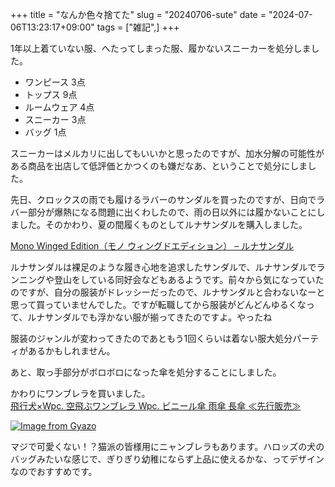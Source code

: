+++
title = "なんか色々捨てた"
slug = "20240706-sute"
date = "2024-07-06T13:23:17+09:00"
tags = ["雑記",]
+++

1年以上着ていない服、へたってしまった服、履かないスニーカーを処分しました。

- ワンピース 3点  
- トップス 9点
- ルームウェア 4点
- スニーカー 3点
- バッグ 1点
  
スニーカーはメルカリに出してもいいかと思ったのですが、加水分解の可能性がある商品を出店して低評価とかつくのも嫌だなあ、ということで処分にしました。

先日、クロックスの雨でも履けるラバーのサンダルを買ったのですが、日向でラバー部分が爆熱になる問題に出くわしたので、雨の日以外には履かないことにしました。そのかわり、夏の間履くものとしてルナサンダルを購入しました。

[Mono Winged Edition（モノ ウィングドエディション） – ルナサンダル](https://lunasandals-jp.com/products/luna-sandals-mono-winged-edition)

ルナサンダルは裸足のような履き心地を追求したサンダルで、ルナサンダルでランニングや登山をしている同好会などもあるようです。前々から気になっていたのですが、自分の服装がドレッシーだったので、ルナサンダルと合わないなーと思って買っていませんでした。ですが転職してから服装がどんどんゆるくなって、ルナサンダルでも浮かない服が揃ってきたのですよ。やったね

服装のジャンルが変わってきたのであともう1回くらいは着ない服大処分パーティがあるかもしれません。

あと、取っ手部分がボロボロになった傘を処分することにしました。

かわりにワンブレラを買いました。  
[飛行犬×Wpc\. 空飛ぶワンブレラ Wpc\. ビニール傘 雨傘 長傘 ≪先行販売≫](https://www.wpc-store.com/c/umbrella/pt-hk01-001)

[![Image from Gyazo](https://i.gyazo.com/e001ce635b7f88cfc4f3cd3dc8eee172/thumb/400.png)](https://gyazo.com/e001ce635b7f88cfc4f3cd3dc8eee172)

マジで可愛くない！？猫派の皆様用にニャンブレラもあります。ハロッズの犬のバッグみたいな感じで、ぎりぎり幼稚にならず上品に使えるかな、ってデザインなのでおすすめです。
